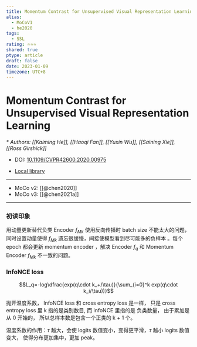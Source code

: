 ```yaml
---
title: Momentum Contrast for Unsupervised Visual Representation Learning
alias:
  - MoCoV1
  - he2020
tags:
  - SSL
rating: ⭐⭐⭐
shared: true
ptype: article
draft: false
date: 2023-01-09
timezone: UTC+8
---
```



# Momentum Contrast for Unsupervised Visual Representation Learning
<cite>* Authors: [[Kaiming He]], [[Haoqi Fan]], [[Yuxin Wu]], [[Saining Xie]], [[Ross Girshick]]</cite>

* DOI: [10.1109/CVPR42600.2020.00975](https://doi.org/10.1109/CVPR42600.2020.00975)

* [Local library](zotero://select/items/1_LIZ9BQQ9)

---

- MoCo v2: [[@chen2020]]
- MoCo v3: [[@chen2021a]]

***

### 初读印象

用动量更新替代负类 Encoder $f_{Mk}$ 使用反向传播时 batch size 不能太大的问题， 同时设置动量使得 $f_{Mk}$ 遗忘很缓慢，间接使模型看到尽可能多的负样本 。每个 epoch 都会更新 momentum encoder ，解决 Encoder $f_q$ 和 Momentum Encoder $f_{Mk}$ 不一致的问题。



### InfoNCE loss


$$L_q=-log\dfrac{exp(q\cdot k_+/\tau)}{\sum_{i=0}^k exp(q\cdot k_i/\tau))}$$

抛开温度系数， InfoNCE loss 和 cross entropy loss 是一样， 只是 cross entropy  loss 里 k 指的是类别数目, 而 infoNCE 里指的是 负类数量， 由于累加是从 0 开始的， 所以总样本数是包含一个正类的 k + 1 个。

温度系数的作用：$\tau$ 越大，会使 logits 数值变小，变得更平滑，$\tau$ 越小 logits  数值变大， 使得分布更加集中，更加 peak。



